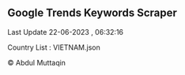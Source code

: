 

## Google Trends Keywords Scraper 
 
Last Update 22-06-2023 , 06:32:16

Country List :
VIETNAM.json



© Abdul Muttaqin 
